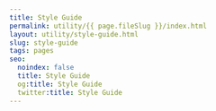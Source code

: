 ```yaml
---
title: Style Guide
permalink: utility/{{ page.fileSlug }}/index.html
layout: utility/style-guide.html
slug: style-guide
tags: pages
seo:
  noindex: false
  title: Style Guide
  og:title: Style Guide
  twitter:title: Style Guide
---
```




